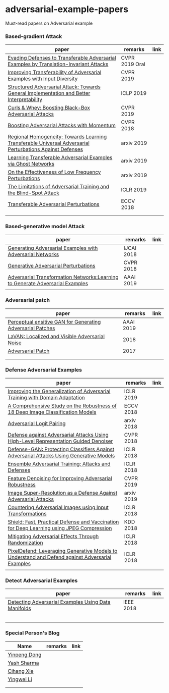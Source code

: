 # adversarial-example-papers
Must-read papers on Adversarial example


### Based-gradient Attack
| paper | remarks |    link    |
| ----- | ------- | ------ |
| [Evading Defenses to Transferable Adversarial Examples by Translation-Invariant Attacks](https://arxiv.org/abs/1904.02884)| CVPR 2019 Oral |  |
| [Improving Transferability of Adversarial Examples with Input Diversity](https://arxiv.org/pdf/1803.06978.pdf) | CVPR 2019 |  |
| [Structured Adversarial Attack: Towards General Implementation and Better Interpretability](https://openreview.net/forum?id=BkgzniCqY7) | ICLP 2019 |  |
| [Curls & Whey: Boosting Black-Box Adversarial Attacks ](http://openaccess.thecvf.com/content_CVPR_2019/papers/Shi_Curls__Whey_Boosting_Black-Box_Adversarial_Attacks_CVPR_2019_paper.pdf) | CVPR 2019 |  |
| [Boosting Adversarial Attacks with Momentum](http://openaccess.thecvf.com/content_cvpr_2018/papers/Dong_Boosting_Adversarial_Attacks_CVPR_2018_paper.pdf) | CVPR 2018 |  |
| [Regional Homogeneity: Towards Learning Transferable Universal Adversarial Perturbations Against Defenses](https://arxiv.org/pdf/1904.00979.pdf) | arxiv 2019 |  |
| [Learning Transferable Adversarial Examples via Ghost Networks](https://arxiv.org/pdf/1812.03413.pdf) | arxiv 2019 |  |
| [On the Effectiveness of Low Frequency Perturbations](https://arxiv.org/abs/1903.00073) | arxiv 2019 |  |
| [The Limitations of Adversarial Training and the Blind-Spot Attack](https://openreview.net/forum?id=HylTBhA5tQ)| ICLR 2019 |  |
| [Transferable Adversarial Perturbations](http://openaccess.thecvf.com/content_ECCV_2018/html/Bruce_Hou_Transferable_Adversarial_Perturbations_ECCV_2018_paper.html) | ECCV 2018 |  |
| []() |  |  |
| []() |  |  |


### Based-generative model Attack
| paper | remarks |    link    |
| ----- | ------- | ------ |
| [Generating Adversarial Examples with Adversarial Networks](https://www.ijcai.org/proceedings/2018/0543.pdf) | IJCAI 2018 |  |
| [Generative Adversarial Perturbations](http://openaccess.thecvf.com/content_cvpr_2018/html/Poursaeed_Generative_Adversarial_Perturbations_CVPR_2018_paper.html) | CVPR 2018 |  |
| [Adversarial Transformation Networks:Learning to Generate Adversarial Examples](https://www.aaai.org/ocs/index.php/AAAI/AAAI18/paper/view/16529)| AAAI 2019 |  |
| []() |  |  |

### Adversarial patch
| paper | remarks |    link    |
| ----- | ------- | ------ |
| [Perceptual ensitive GAN for Generating Adversarial Patches](http://sites.nlsde.buaa.edu.cn/~xlliu/aaai19.pdf)| AAAI 2019 |  |
| [LaVAN: Localized and Visible Adversarial Noise](https://arxiv.org/abs/1801.02608) | 2018 |  |
| [Adversarial Patch](https://arxiv.org/abs/1712.09665) | 2017 |  |
| []() |  |  |
| []() |  |  |

### Defense Adversarial Examples
| paper | remarks |    link    |
| ----- | ------- | ------ |
| [Improving the Generalization of Adversarial Training with Domain Adaptation](https://openreview.net/pdf?id=SyfIfnC5Ym) | ICLR 2019 |  |
| [A Comprehensive Study on the Robustness of 18 Deep Image Classification Models](https://eccv2018.org/openaccess/content_ECCV_2018/papers/Dong_Su_Is_Robustness_the_ECCV_2018_paper.pdf) | ECCV 2018 |  |
| [Adversarial Logit Pairing](https://arxiv.org/abs/1803.06373)| arxiv 2018 |  |
| [Defense against Adversarial Attacks Using High-Level Representation Guided Denoiser](http://openaccess.thecvf.com/content_cvpr_2018/papers/Liao_Defense_Against_Adversarial_CVPR_2018_paper.pdf)| CVPR 2018 |  |
| [Defense-GAN: Protecting Classifiers Against Adversarial Attacks Using Generative Models](https://openreview.net/forum?id=BkJ3ibb0-) | ICLR 2018 |  |
| [Ensemble Adversarial Training: Attacks and Defenses](https://openreview.net/forum?id=rkZvSe-RZ) | ICLR 2018 |  |
| [Feature Denoising for Improving Adversarial Robustness](http://openaccess.thecvf.com/content_CVPR_2019/papers/Xie_Feature_Denoising_for_Improving_Adversarial_Robustness_CVPR_2019_paper.pdf) | CVPR 2019 |  |
| [Image Super-Resolution as a Defense Against Adversarial Attacks](https://arxiv.org/abs/1901.01677) | arxiv 2019 |  |
| [Countering Adversarial Images using Input Transformations](https://openreview.net/forum?id=SyJ7ClWCb) | ICLR 2018 |  |
| [Shield: Fast, Practical Defense and Vaccination for Deep Learning using JPEG Compression](https://www.cc.gatech.edu/~dchau/papers/18-kdd-shield.pdf) | KDD 2018 |  |
| [Mitigating Adversarial Effects Through Randomization](https://openreview.net/pdf?id=Sk9yuql0Z) | ICLR 2018 |  |
| [PixelDefend: Leveraging Generative Models to Understand and Defend against Adversarial Examples](https://openreview.net/forum?id=rJUYGxbCW) | ICLR 2018 |  |
| []() |  |  |

### Detect Adversarial Examples
| paper | remarks |    link    |
| ----- | ------- | ------ |
| [Detecting Adversarial Examples Using Data Manifolds](https://ieeexplore.ieee.org/document/8599691) | IEEE 2018 |  |
| []() |  |  |
| []() |  |  |
| []() |  |  |
| []() |  |  |
| []() |  |  |


### Special Person's Blog
| Name | remarks |    link    |
| ----- | ------- | ------ |
| [Yinpeng Dong](http://ml.cs.tsinghua.edu.cn/~yinpeng/) | |  |
| [Yash Sharma](https://www.yash-sharma.com/) |  |  |
| [Cihang Xie](https://cihangxie.github.io/publications/) |  |  |
| [Yingwei Li](http://yingwei.li/publications/) |  |  |
| []() |  |  |
| []() |  |  |